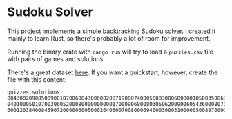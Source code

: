 # Sudoku Solver

This project implements a simple backtracking Sudoku solver.
I created it mainly to learn Rust, so there's probably a lot of room for improvement.

Running the binary crate with `cargo run` will try to load a `puzzles.csv` file with pairs of games and solutions.

There's a great dataset [here](https://www.kaggle.com/datasets/bryanpark/sudoku).
If you want a quickstart, however, create the file with this content:
```
quizzes,solutions
004300209005009001070060043006002087190007400050083000600000105003508690042910300,864371259325849761971265843436192587198657432257483916689734125713528694542916378
040100050107003960520008000000000017000906800803050620090060543600080700250097100,346179258187523964529648371965832417472916835813754629798261543631485792254397186
600120384008459072000006005000264030070080006940003000310000050089700000502000190,695127384138459672724836915851264739273981546946573821317692458489715263562348197
```